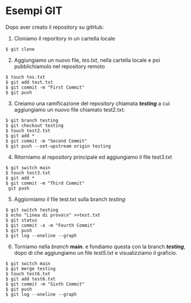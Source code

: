 # Esempi GIT

Dopo aver creato il repository su gitHub:

1. Cloniamo il reporitory in un cartella locale
```console
$ git clone
```

2. Aggiungiamo un nuovo file, *tes.txt*, nella cartella locale e poi pubblichiamolo nel repository remoto

```console
$ touch tes.txt
$ git add test.txt
$ git commit -m "First Commit"
$ git push
```

3. Creiamo una ramificazione del repository chiamata ***testing*** a cui aggiungiamo un nuovo file chiamato test2.txt:

```console
$ git branch testing
$ git checkout testing
$ touch test2.txt
$ git add *
$ git commit -m "Second Commit"
$ git push --set-upstream origin testing
```

4. Ritorniamo al repository principale ed aggiungiamo il file test3.txt

```console
$ git switch main
$ touch test3.txt
$ git add *
$ git commit -m "Third Commit"
 git push
```

5. Aggiorniamo il file test.txt sulla branch *testing*

```console
$ git switch testing
$ echo "Linea di prova\n" >>test.txt
$ git status
$ git commit -a -m "Fourth Commit"
$ git push
$ git log --oneline --graph
```

6. Torniamo nella *branch* **main**. e fondiamo questa con la branch ***testing***, dopo di che aggiungiamo un file *test5.txt* e visualizziamo il graficio.

```console
$ git switch main
$ git merge testing
$ touch test6.txt
$ git add test6.txt
$ git commit -m "Sixth Commit"
$ git push
$ git log --oneline --graph
```